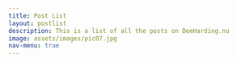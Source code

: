```yaml
---
title: Post List
layout: postlist
description: This is a list of all the posts on DeeHarding.nu
image: assets/images/pic07.jpg
nav-menu: true
---
```

<!-- Main -->
<div id="main" class="alt">
</div>
